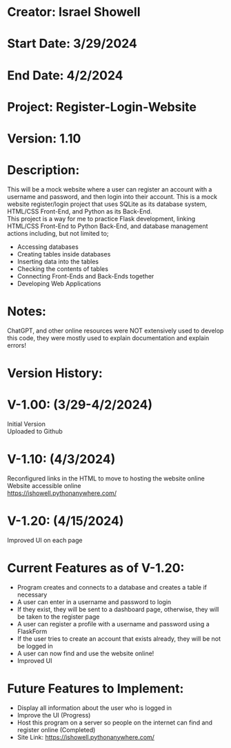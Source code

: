 # Creator: Israel Showell
# Start Date: 3/29/2024
# End Date: 4/2/2024
# Project: Register-Login-Website
# Version: 1.10

# Description:
This will be a mock website where a user can register an account with a username and password, and then login into their account.
This is a mock website register/login project that uses SQLite as its database system, HTML/CSS Front-End, and Python as its Back-End. <br>
This project is a way for me to practice Flask development, linking HTML/CSS Front-End to Python Back-End,
and database management actions including, but not limited to; 

- Accessing databases 
- Creating tables inside databases 
- Inserting data into the tables 
- Checking the contents of tables
- Connecting Front-Ends and Back-Ends together
- Developing Web Applications

# Notes:
ChatGPT, and other online resources were NOT extensively used to develop this code, they were mostly used to explain documentation and explain errors! <br>

# Version History:
# V-1.00: (3/29-4/2/2024)
Initial Version <br>
Uploaded to Github

# V-1.10: (4/3/2024)
Reconfigured links in the HTML to move to hosting the website online <br>
Website accessible online <br>
https://ishowell.pythonanywhere.com/

# V-1.20: (4/15/2024)
Improved UI on each page

# Current Features as of V-1.20:
- Program creates and connects to a database and creates a table if necessary
- A user can enter in a username and password to login 
- If they exist, they will be sent to a dashboard page, otherwise, they will be taken to the register page
- A user can register a profile with a username and password using a FlaskForm
- If the user tries to create an account that exists already, they will be not be logged in
- A user can now find and use the website online!
- Improved UI

# Future Features to Implement:
- Display all information about the user who is logged in
- Improve the UI (Progress)
- Host this program on a server so people on the internet can find and register online (Completed)
- Site Link: https://ishowell.pythonanywhere.com/


